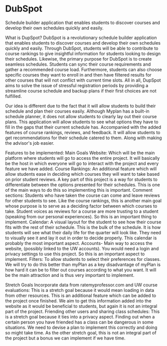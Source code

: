 # DubSpot
Schedule builder application that enables students to discover courses and develop their own schedules quickly and easily. 

What is DupSpot?
DubSpot is a revolutionary schedule builder application that enables students to discover courses and develop their own schedules quickly and easily. Through DubSpot, students will be able to contribute to course rankings to give insightful information for students looking to design their schedules. Likewise, the primary purpose for DubSpot is to create seamless schedules. Students can sync their course requirements and gather a recommended course load. Furthermore, students can also choose specific courses they want to enroll in and then have filtered results for other courses that will not conflict with current time slots. All in all, DupSpot aims to solve the issue of stressful registration periods by providing a streamline course schedule and backup plans if their first choices are not fulfilled.

Our idea is different due to the fact that it will allow students to build their schedule and plan their courses easily. Although Myplan has a built-in schedule planner, it does not allow students to clearly lay out their course plans. This application will allow students to see what options they have to fill in the gaps that their current schedule has. Accompanied with the added features of course rankings, reviews, and feedback. It will allow students to get recommendations for their schedule catered to them. Along with making the advisor's job easier.

Features to be implemented:
Main Goals
Website: Which will be the main platform where students will go to access the entire project. It will basically be the host in which everyone will go to interact with the project and every feature we have added.
Course Rankings: An additional feature which will allow students ease in deciding which courses they will want to take based on prior student reviews. A key part of this project is a way for students to differentiate between the options presented for their schedules. This is one of the main ways to do this so implementing this is important.
Comment sections: Students who have taken the course can come and leave reviews for other students to see. Like the course rankings, this is another main goal whose purpose is to serve as a deciding factor between which courses to take. Student voices as reviews for a course are more trusting to a student (speaking from our personal experiences). So this is an important thing to implement.
Calendar: A visual layout for the student to see how their course fits with the rest of their schedule. This is the bulk of the schedule. It is how students will see what their daily life for the quarter will look like. They need to visually see it and lay it out in order to decide properly. This calendar is probably the most important aspect.
Accounts- Main way to access the website, (possibly linked to the UW accounts). You would need a login and privacy settings to use this project. So this is an important aspect to implement.
Filters: To allow students to select their preferences for classes. We will try to do this better than myPlan as a key disadvantage of myPlan is how hard it can be to filter out courses according to what you want. It will be the main attraction and is thus very important to implement.

Stretch Goals
Incorporate data from ratemyprofessor.com and UW course evaluations: This is a stretch goal because it would mean loading in data from other resources. This is an additional feature which can be added to the project once finished. We aim to get this information added into the website as it would be beneficial to students, but again it is not an integral part of the project.
Friending other users and sharing class schedules: This is a stretch goal because it ties into a privacy aspect. Finding out when a certain person you have friended has a class can be dangerous in some situations. We need to devise a plan to implement this correctly and doing so might take time. As the other stretch goal, this is not an integral part of the project but a bonus we can implement if we have time.
